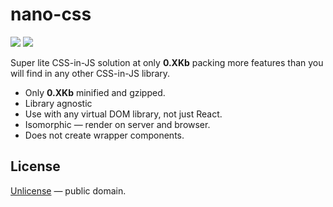 # nano-css

[![][npm-badge]][npm-url] [![][travis-badge]][travis-url]

Super lite CSS-in-JS solution at only __0.XKb__ packing more features than you will find in any other CSS-in-JS library.

- Only __0.XKb__ minified and gzipped.
- Library agnostic
- Use with any virtual DOM library, not just React.
- Isomorphic &mdash; render on server and browser.
- Does not create wrapper components.



## License

[Unlicense](./LICENSE) &mdash; public domain.


[npm-url]: https://www.npmjs.com/package/nano-css
[npm-badge]: https://img.shields.io/npm/v/nano-css.svg
[travis-url]: https://travis-ci.org/streamich/nano-css
[travis-badge]: https://travis-ci.org/streamich/nano-css.svg?branch=master
